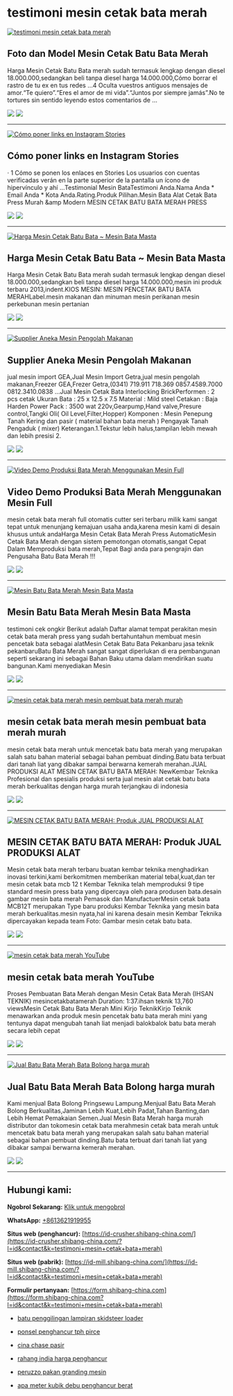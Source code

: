 # testimoni mesin cetak bata merah

<a href="https://swt.shibang-china.com/?l=id&img&k=testimoni+mesin+cetak+bata+merah" target="_blank">![testimoni mesin cetak bata merah](http://static.shibang-china.com/all-800x300/980.jpg)</a>

## Foto dan Model Mesin Cetak Batu Bata Merah
Harga Mesin Cetak Batu Bata merah sudah termasuk lengkap dengan diesel 18.000.000,sedangkan beli tanpa diesel harga 14.000.000,Cómo borrar el rastro de tu ex en tus redes …4 Oculta vuestros antiguos mensajes de amor.“Te quiero”.“Eres el amor de mi vida”.“Juntos por siempre jamás”.No te tortures sin sentido leyendo estos comentarios de …


<a href="https://whatsapp.shibangsoft.com/WhatsApp.php" target="_blank" title="WhatsApp">![](http://static.shibang-china.com/icon/whatsapp.png)</a> <a href="https://swt.shibang-china.com/?l=id&icon&k=testimoni+mesin+cetak+bata+merah" target="_blank">![](http://static.shibang-china.com/icon/chat-id.png)</a>

---

<a href="https://swt.shibang-china.com/?l=id&img&k=testimoni+mesin+cetak+bata+merah" target="_blank">![Cómo poner links en Instagram Stories](http://static.shibang-china.com/all-800x300/1320.jpg)</a>

## Cómo poner links en Instagram Stories
· 1 Cómo se ponen los enlaces en Stories Los usuarios con cuentas verificadas verán en la parte superior de la pantalla un ícono de hipervínculo y ahí …Testimonial Mesin BataTestimoni Anda.Nama Anda * Email Anda * Kota Anda.Rating.Produk Pilihan.Mesin Bata Alat Cetak Bata Press Murah &amp Modern MESIN CETAK BATU BATA MERAH PRESS


<a href="https://whatsapp.shibangsoft.com/WhatsApp.php" target="_blank" title="WhatsApp">![](http://static.shibang-china.com/icon/whatsapp.png)</a> <a href="https://swt.shibang-china.com/?l=id&icon&k=testimoni+mesin+cetak+bata+merah" target="_blank">![](http://static.shibang-china.com/icon/chat-id.png)</a>

---

<a href="https://swt.shibang-china.com/?l=id&img&k=testimoni+mesin+cetak+bata+merah" target="_blank">![Harga Mesin Cetak Batu Bata ~ Mesin Bata Masta](http://static.shibang-china.com/all-800x300/555.jpg)</a>

## Harga Mesin Cetak Batu Bata ~ Mesin Bata Masta
Harga Mesin Cetak Batu Bata merah sudah termasuk lengkap dengan diesel 18.000.000,sedangkan beli tanpa diesel harga 14.000.000,mesin ini produk terbaru 2013,indent.KIOS MESIN: MESIN PENCETAK BATU BATA MERAHLabel.mesin makanan dan minuman mesin perikanan mesin perkebunan mesin pertanian


<a href="https://whatsapp.shibangsoft.com/WhatsApp.php" target="_blank" title="WhatsApp">![](http://static.shibang-china.com/icon/whatsapp.png)</a> <a href="https://swt.shibang-china.com/?l=id&icon&k=testimoni+mesin+cetak+bata+merah" target="_blank">![](http://static.shibang-china.com/icon/chat-id.png)</a>

---

<a href="https://swt.shibang-china.com/?l=id&img&k=testimoni+mesin+cetak+bata+merah" target="_blank">![Supplier Aneka Mesin Pengolah Makanan](http://static.shibang-china.com/all-800x300/90.jpg)</a>

## Supplier Aneka Mesin Pengolah Makanan
jual mesin import GEA,Jual Mesin Import Getra,jual mesin pengolah makanan,Freezer GEA,Frezer Getra,(0341) 719.911 718.369 0857.4589.7000 0812.3410.0838 …Jual Mesin Cetak Bata Interlocking BrickPerformen : 2 pcs cetak Ukuran Bata : 25 x 12.5 x 7.5 Material : Mild steel Cetakan : Baja Harden Power Pack : 3500 wat 220v,Gearpump,Hand valve,Presure control,Tangki Oli( Oil Level,Filter,Hopper) Komponen : Mesin Penepung Tanah Kering dan pasir ( material bahan bata merah ) Pengayak Tanah Pengaduk ( mixer) Keterangan.1.Tekstur lebih halus,tampilan lebih mewah dan lebih presisi 2.


<a href="https://whatsapp.shibangsoft.com/WhatsApp.php" target="_blank" title="WhatsApp">![](http://static.shibang-china.com/icon/whatsapp.png)</a> <a href="https://swt.shibang-china.com/?l=id&icon&k=testimoni+mesin+cetak+bata+merah" target="_blank">![](http://static.shibang-china.com/icon/chat-id.png)</a>

---

<a href="https://swt.shibang-china.com/?l=id&img&k=testimoni+mesin+cetak+bata+merah" target="_blank">![Video Demo Produksi Bata Merah Menggunakan Mesin Full](http://static.shibang-china.com/all-800x300/169.jpg)</a>

## Video Demo Produksi Bata Merah Menggunakan Mesin Full
mesin cetak bata merah full otomatis cutter seri terbaru milik kami sangat tepat untuk menunjang kemajuan usaha anda,karena mesin kami di desain khusus untuk andaHarga Mesin Cetak Bata Merah Press AutomaticMesin Cetak Bata Merah dengan sistem pemotongan otomatis,sangat Cepat Dalam Memproduksi bata merah,Tepat Bagi anda para pengrajin dan Pengusaha Batu Bata Merah !!!


<a href="https://whatsapp.shibangsoft.com/WhatsApp.php" target="_blank" title="WhatsApp">![](http://static.shibang-china.com/icon/whatsapp.png)</a> <a href="https://swt.shibang-china.com/?l=id&icon&k=testimoni+mesin+cetak+bata+merah" target="_blank">![](http://static.shibang-china.com/icon/chat-id.png)</a>

---

<a href="https://swt.shibang-china.com/?l=id&img&k=testimoni+mesin+cetak+bata+merah" target="_blank">![Mesin Batu Bata Merah Mesin Bata Masta](http://static.shibang-china.com/all-800x300/923.jpg)</a>

## Mesin Batu Bata Merah Mesin Bata Masta
testimoni cek ongkir Berikut adalah Daftar alamat tempat perakitan mesin cetak bata merah press yang sudah bertahuntahun membuat mesin pencetak bata sebagai alatMesin Cetak Batu Bata Pekanbaru jasa teknik pekanbaruBatu Bata Merah sangat sangat diperlukan di era pembangunan seperti sekarang ini sebagai Bahan Baku utama dalam mendirikan suatu bangunan.Kami menyediakan Mesin


<a href="https://whatsapp.shibangsoft.com/WhatsApp.php" target="_blank" title="WhatsApp">![](http://static.shibang-china.com/icon/whatsapp.png)</a> <a href="https://swt.shibang-china.com/?l=id&icon&k=testimoni+mesin+cetak+bata+merah" target="_blank">![](http://static.shibang-china.com/icon/chat-id.png)</a>

---

<a href="https://swt.shibang-china.com/?l=id&img&k=testimoni+mesin+cetak+bata+merah" target="_blank">![mesin cetak bata merah mesin pembuat bata merah murah](http://static.shibang-china.com/all-800x300/1424.jpg)</a>

## mesin cetak bata merah mesin pembuat bata merah murah
mesin cetak bata merah untuk mencetak batu bata merah yang merupakan salah satu bahan material sebagai bahan pembuat dinding.Batu bata terbuat dari tanah liat yang dibakar sampai berwarna kemerah merahan.JUAL PRODUKSI ALAT MESIN CETAK BATU BATA MERAH: NewKembar Teknika Profesional dan spesialis produksi serta jual mesin alat cetak batu bata merah berkualitas dengan harga murah terjangkau di indonesia


<a href="https://whatsapp.shibangsoft.com/WhatsApp.php" target="_blank" title="WhatsApp">![](http://static.shibang-china.com/icon/whatsapp.png)</a> <a href="https://swt.shibang-china.com/?l=id&icon&k=testimoni+mesin+cetak+bata+merah" target="_blank">![](http://static.shibang-china.com/icon/chat-id.png)</a>

---

<a href="https://swt.shibang-china.com/?l=id&img&k=testimoni+mesin+cetak+bata+merah" target="_blank">![MESIN CETAK BATU BATA MERAH: Produk JUAL PRODUKSI ALAT](http://static.shibang-china.com/all-800x300/1391.jpg)</a>

## MESIN CETAK BATU BATA MERAH: Produk JUAL PRODUKSI ALAT
Mesin cetak bata merah terbaru buatan kembar teknika menghadirkan inovasi terkini,kami berkomitmen memberikan material tebal,kuat,dan ter mesin cetak bata mcb 12 t Kembar Teknika telah memproduksi 9 tipe standard mesin press bata yang dipercaya oleh para produsen bata.desain gambar mesin bata merah Pemasok dan ManufactuerMesin cetak bata MCB12T merupakan Type baru produksi Kembar Teknika yang mesin bata merah berkualitas.mesin nyata,hal ini karena desain mesin Kembar Teknika dipercayakan kepada team Foto: Gambar mesin cetak batu bata.


<a href="https://whatsapp.shibangsoft.com/WhatsApp.php" target="_blank" title="WhatsApp">![](http://static.shibang-china.com/icon/whatsapp.png)</a> <a href="https://swt.shibang-china.com/?l=id&icon&k=testimoni+mesin+cetak+bata+merah" target="_blank">![](http://static.shibang-china.com/icon/chat-id.png)</a>

---

<a href="https://swt.shibang-china.com/?l=id&img&k=testimoni+mesin+cetak+bata+merah" target="_blank">![mesin cetak bata merah YouTube](http://static.shibang-china.com/all-800x300/1123.jpg)</a>

## mesin cetak bata merah YouTube
Proses Pembuatan Bata Merah dengan Mesin Cetak Bata Merah (IHSAN TEKNIK) mesincetakbatamerah Duration: 1:37.ihsan teknik 13,760 viewsMesin Cetak Batu Bata Merah Mini Kirjo TeknikKirjo Teknik menawarkan anda produk mesin pencetak batu bata merah mini yang tentunya dapat mengubah tanah liat menjadi balokbalok batu bata merah secara lebih cepat


<a href="https://whatsapp.shibangsoft.com/WhatsApp.php" target="_blank" title="WhatsApp">![](http://static.shibang-china.com/icon/whatsapp.png)</a> <a href="https://swt.shibang-china.com/?l=id&icon&k=testimoni+mesin+cetak+bata+merah" target="_blank">![](http://static.shibang-china.com/icon/chat-id.png)</a>

---

<a href="https://swt.shibang-china.com/?l=id&img&k=testimoni+mesin+cetak+bata+merah" target="_blank">![Jual Batu Bata Merah Bata Bolong harga murah](http://static.shibang-china.com/all-800x300/321.jpg)</a>

## Jual Batu Bata Merah Bata Bolong harga murah
Kami menjual Bata Bolong Pringsewu Lampung.Menjual Batu Bata Merah Bolong Berkualitas,Jaminan Lebih Kuat,Lebih Padat,Tahan Banting,dan Lebih Hemat Pemakaian Semen.Jual Mesin Bata Merah harga murah distributor dan tokomesin cetak bata merahmesin cetak bata merah untuk mencetak batu bata merah yang merupakan salah satu bahan material sebagai bahan pembuat dinding.Batu bata terbuat dari tanah liat yang dibakar sampai berwarna kemerah merahan.


<a href="https://whatsapp.shibangsoft.com/WhatsApp.php" target="_blank" title="WhatsApp">![](http://static.shibang-china.com/icon/whatsapp.png)</a> <a href="https://swt.shibang-china.com/?l=id&icon&k=testimoni+mesin+cetak+bata+merah" target="_blank">![](http://static.shibang-china.com/icon/chat-id.png)</a>

---
## Hubungi kami:

**Ngobrol Sekarang:** [Klik untuk mengobrol](https://swt.shibang-china.com?l=id&contact&k=testimoni+mesin+cetak+bata+merah)

**WhatsApp:**  [+8613621919955](https://whatsapp.shibangsoft.com/WhatsApp.php)

**Situs web (penghancur):** [https://id-crusher.shibang-china.com/](https://id-crusher.shibang-china.com/?l=id&contact&k=testimoni+mesin+cetak+bata+merah)

**Situs web (pabrik):** [https://id-mill.shibang-china.com/](https://id-mill.shibang-china.com/?l=id&contact&k=testimoni+mesin+cetak+bata+merah)

**Formulir pertanyaan:** [https://form.shibang-china.com](https://form.shibang-china.com?l=id&contact&k=testimoni+mesin+cetak+bata+merah)

* [batu penggilingan lampiran skidsteer loader](../40/batu%20penggilingan%20lampiran%20skidsteer%20loader.md)

* [ponsel penghancur tph pirce](../38/ponsel%20penghancur%20tph%20pirce.md)

* [cina chase pasir](../31/cina%20chase%20pasir.md)

* [rahang india harga penghancur](../32/rahang%20india%20harga%20penghancur.md)

* [peruzzo pakan granding mesin](../34/peruzzo%20pakan%20granding%20mesin.md)

* [apa meter kubik debu penghancur berat](../32/apa%20meter%20kubik%20debu%20penghancur%20berat.md)
